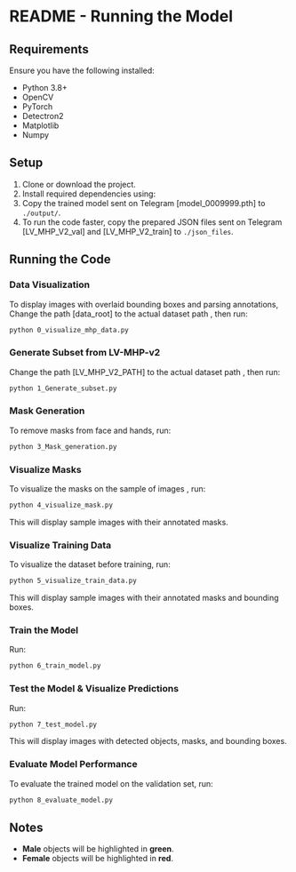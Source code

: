 # README - Running the Model

## Requirements

Ensure you have the following installed:

- Python 3.8+
- OpenCV
- PyTorch
- Detectron2
- Matplotlib
- Numpy

## Setup

1. Clone or download the project.
2. Install required dependencies using:
3. Copy the trained model sent on Telegram [model_0009999.pth] to `./output/`.
5. To run the code faster, copy the prepared JSON files sent on Telegram [LV_MHP_V2_val] and [LV_MHP_V2_train] to `./json_files`.

## Running the Code

### Data Visualization

To display images with overlaid bounding boxes and parsing annotations, Change the path [data_root] to the actual dataset path , then run:

```bash
python 0_visualize_mhp_data.py
```

### Generate Subset from LV-MHP-v2

Change the path [LV_MHP_V2_PATH] to the actual dataset path , then run:

```bash
python 1_Generate_subset.py
```

### Mask Generation

To remove masks from face and hands, run:

```bash
python 3_Mask_generation.py
```

### Visualize Masks

To visualize the masks on the sample of images , run:

```bash
python 4_visualize_mask.py
```

This will display sample images with their annotated masks.


### Visualize Training Data

To visualize the dataset before training, run:

```bash
python 5_visualize_train_data.py
```

This will display sample images with their annotated masks and bounding boxes.

### Train the Model

Run:

```bash
python 6_train_model.py
```

### Test the Model & Visualize Predictions

Run:

```bash
python 7_test_model.py
```

This will display images with detected objects, masks, and bounding boxes.

### Evaluate Model Performance

To evaluate the trained model on the validation set, run:

```bash
python 8_evaluate_model.py
```

## Notes

- **Male** objects will be highlighted in **green**.
- **Female** objects will be highlighted in **red**.


